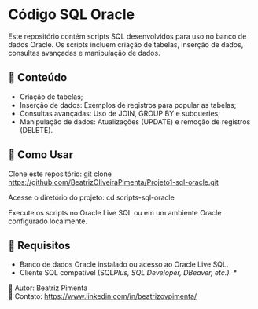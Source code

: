 # Código SQL Oracle
Este repositório contém scripts SQL desenvolvidos para uso no banco de dados Oracle. Os scripts incluem criação de tabelas, inserção de dados, consultas avançadas e manipulação de dados.


## 📌 Conteúdo
- Criação de tabelas;
- Inserção de dados: Exemplos de registros para popular as tabelas;
- Consultas avançadas: Uso de JOIN, GROUP BY e subqueries;
- Manipulação de dados: Atualizações (UPDATE) e remoção de registros (DELETE).


## 🚀 Como Usar
Clone este repositório:
git clone https://github.com/BeatrizOliveiraPimenta/Projeto1-sql-oracle.git

Acesse o diretório do projeto:
cd scripts-sql-oracle

Execute os scripts no Oracle Live SQL ou em um ambiente Oracle configurado localmente.


## 📝 Requisitos
- Banco de dados Oracle instalado ou acesso ao Oracle Live SQL.
- Cliente SQL compatível (SQL*Plus, SQL Developer, DBeaver, etc.). \**
  
🔹 Autor: Beatriz Pimenta \
🔹 Contato: https://www.linkedin.com/in/beatrizovpimenta/ 

